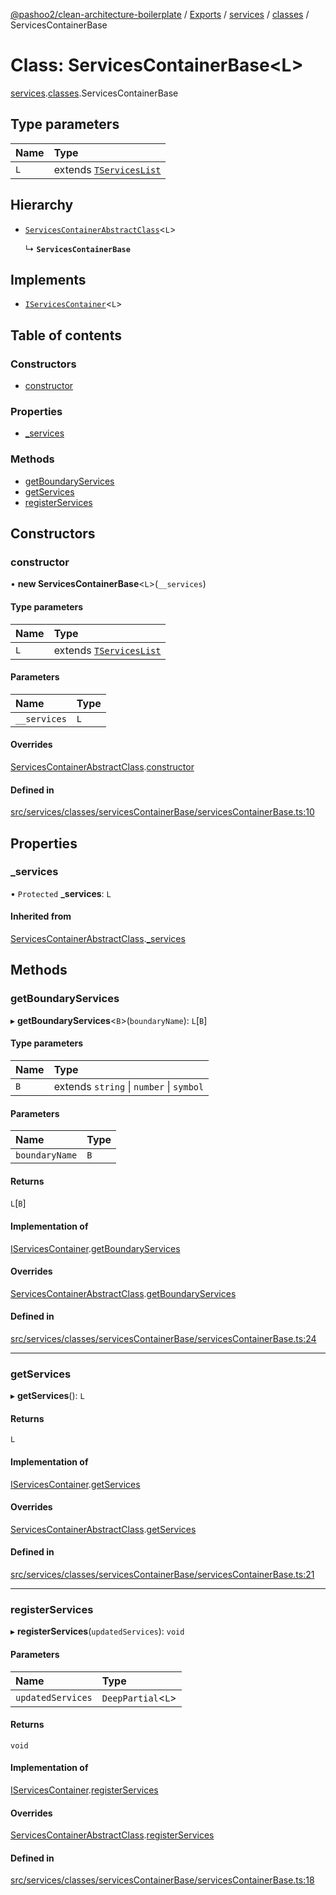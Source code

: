 [@pashoo2/clean-architecture-boilerplate](../README.md) / [Exports](../modules.md) / [services](../modules/services.md) / [classes](../modules/services.classes.md) / ServicesContainerBase

# Class: ServicesContainerBase<L\>

[services](../modules/services.md).[classes](../modules/services.classes.md).ServicesContainerBase

## Type parameters

| Name | Type |
| :------ | :------ |
| `L` | extends [`TServicesList`](../modules/services.interfaces.common.md#tserviceslist) |

## Hierarchy

- [`ServicesContainerAbstractClass`](services.interfaces.common.servicescontainerabstractclass.md)<`L`\>

  ↳ **`ServicesContainerBase`**

## Implements

- [`IServicesContainer`](../interfaces/services.interfaces.common.iservicescontainer.md)<`L`\>

## Table of contents

### Constructors

- [constructor](services.classes.servicescontainerbase.md#constructor)

### Properties

- [\_services](services.classes.servicescontainerbase.md#_services)

### Methods

- [getBoundaryServices](services.classes.servicescontainerbase.md#getboundaryservices)
- [getServices](services.classes.servicescontainerbase.md#getservices)
- [registerServices](services.classes.servicescontainerbase.md#registerservices)

## Constructors

### constructor

• **new ServicesContainerBase**<`L`\>(`__services`)

#### Type parameters

| Name | Type |
| :------ | :------ |
| `L` | extends [`TServicesList`](../modules/services.interfaces.common.md#tserviceslist) |

#### Parameters

| Name | Type |
| :------ | :------ |
| `__services` | `L` |

#### Overrides

[ServicesContainerAbstractClass](services.interfaces.common.servicescontainerabstractclass.md).[constructor](services.interfaces.common.servicescontainerabstractclass.md#constructor)

#### Defined in

[src/services/classes/servicesContainerBase/servicesContainerBase.ts:10](https://github.com/pashoo2/clean-architecture-boilerplate/blob/914ff8c/src/services/classes/servicesContainerBase/servicesContainerBase.ts#L10)

## Properties

### \_services

• `Protected` **\_services**: `L`

#### Inherited from

[ServicesContainerAbstractClass](services.interfaces.common.servicescontainerabstractclass.md).[_services](services.interfaces.common.servicescontainerabstractclass.md#_services)

## Methods

### getBoundaryServices

▸ **getBoundaryServices**<`B`\>(`boundaryName`): `L`[`B`]

#### Type parameters

| Name | Type |
| :------ | :------ |
| `B` | extends `string` \| `number` \| `symbol` |

#### Parameters

| Name | Type |
| :------ | :------ |
| `boundaryName` | `B` |

#### Returns

`L`[`B`]

#### Implementation of

[IServicesContainer](../interfaces/services.interfaces.common.iservicescontainer.md).[getBoundaryServices](../interfaces/services.interfaces.common.iservicescontainer.md#getboundaryservices)

#### Overrides

[ServicesContainerAbstractClass](services.interfaces.common.servicescontainerabstractclass.md).[getBoundaryServices](services.interfaces.common.servicescontainerabstractclass.md#getboundaryservices)

#### Defined in

[src/services/classes/servicesContainerBase/servicesContainerBase.ts:24](https://github.com/pashoo2/clean-architecture-boilerplate/blob/914ff8c/src/services/classes/servicesContainerBase/servicesContainerBase.ts#L24)

___

### getServices

▸ **getServices**(): `L`

#### Returns

`L`

#### Implementation of

[IServicesContainer](../interfaces/services.interfaces.common.iservicescontainer.md).[getServices](../interfaces/services.interfaces.common.iservicescontainer.md#getservices)

#### Overrides

[ServicesContainerAbstractClass](services.interfaces.common.servicescontainerabstractclass.md).[getServices](services.interfaces.common.servicescontainerabstractclass.md#getservices)

#### Defined in

[src/services/classes/servicesContainerBase/servicesContainerBase.ts:21](https://github.com/pashoo2/clean-architecture-boilerplate/blob/914ff8c/src/services/classes/servicesContainerBase/servicesContainerBase.ts#L21)

___

### registerServices

▸ **registerServices**(`updatedServices`): `void`

#### Parameters

| Name | Type |
| :------ | :------ |
| `updatedServices` | `DeepPartial`<`L`\> |

#### Returns

`void`

#### Implementation of

[IServicesContainer](../interfaces/services.interfaces.common.iservicescontainer.md).[registerServices](../interfaces/services.interfaces.common.iservicescontainer.md#registerservices)

#### Overrides

[ServicesContainerAbstractClass](services.interfaces.common.servicescontainerabstractclass.md).[registerServices](services.interfaces.common.servicescontainerabstractclass.md#registerservices)

#### Defined in

[src/services/classes/servicesContainerBase/servicesContainerBase.ts:18](https://github.com/pashoo2/clean-architecture-boilerplate/blob/914ff8c/src/services/classes/servicesContainerBase/servicesContainerBase.ts#L18)
